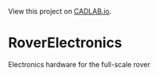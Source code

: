View this project on [CADLAB.io](https://cadlab.io/project/23863). 

# RoverElectronics
Electronics hardware for the full-scale rover
